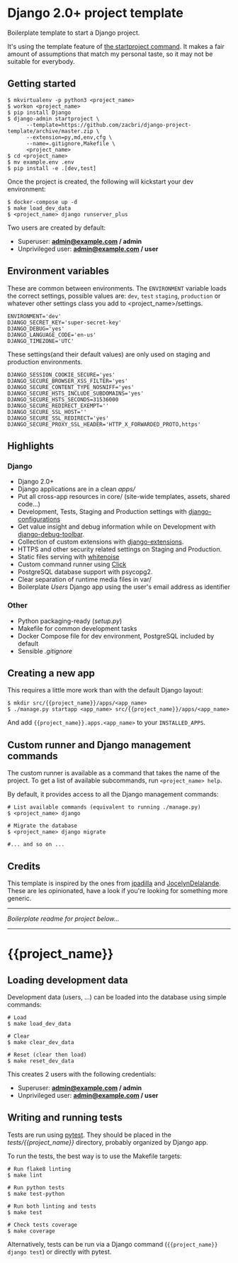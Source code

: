 # Django 2.0+ project template

Boilerplate template to start a Django project.

It's using the template feature of [the startproject command](https://docs.djangoproject.com/en/2.0/ref/django-admin/#startproject).
It makes a fair amount of assumptions that match my personal taste, so it may not be suitable for everybody.


## Getting started

    $ mkvirtualenv -p python3 <project_name>
    $ workon <project_name>
    $ pip install Django
    $ django-admin startproject \
          --template=https://github.com/zacbri/django-project-template/archive/master.zip \
          --extension=py,md,env,cfg \
          --name=.gitignore,Makefile \
          <project_name>
    $ cd <project_name>
    $ mv example.env .env
    $ pip install -e .[dev,test]

Once the project is created, the following will kickstart your dev environment:

    $ docker-compose up -d
    $ make load_dev_data
    $ <project_name> django runserver_plus

Two users are created by default:

- Superuser: **admin@example.com / admin**
- Unprivileged user: **admin@example.com / user**

## Environment variables

These are common between environments. The `ENVIRONMENT` variable loads the correct settings, possible values are: `dev`, `test` `staging`, `production` or whatever other settings class you add to <project_name>/settings.

    ENVIRONMENT='dev'
    DJANGO_SECRET_KEY='super-secret-key'
    DJANGO_DEBUG='yes'
    DJANGO_LANGUAGE_CODE='en-us'
    DJANGO_TIMEZONE='UTC'

These settings(and their default values) are only used on staging and production environments.

    DJANGO_SESSION_COOKIE_SECURE='yes'
    DJANGO_SECURE_BROWSER_XSS_FILTER='yes'
    DJANGO_SECURE_CONTENT_TYPE_NOSNIFF='yes'
    DJANGO_SECURE_HSTS_INCLUDE_SUBDOMAINS='yes'
    DJANGO_SECURE_HSTS_SECONDS=31536000
    DJANGO_SECURE_REDIRECT_EXEMPT=''
    DJANGO_SECURE_SSL_HOST=''
    DJANGO_SECURE_SSL_REDIRECT='yes'
    DJANGO_SECURE_PROXY_SSL_HEADER='HTTP_X_FORWARDED_PROTO,https'

## Highlights

### Django

- Django 2.0+
- Django applications are in a clean *apps/*
- Put all cross-app resources in core/ (site-wide templates, assets, shared code...)
- Development, Tests, Staging and Production settings with [django-configurations](https://django-configurations.readthedocs.org)
- Get value insight and debug information while on Development with [django-debug-toolbar](https://django-debug-toolbar.readthedocs.org).
- Collection of custom extensions with [django-extensions](http://django-extensions.readthedocs.org).
- HTTPS and other security related settings on Staging and Production.
- Static files serving with [whitenoise](http://whitenoise.evans.io/en/stable/django.html)
- Custom command runner using [Click](http://click.pocoo.org)
- PostgreSQL database support with psycopg2.
- Clear separation of runtime media files in var/
- Boilerplate *Users* Django app using the user's email address as identifier

### Other

- Python packaging-ready (*setup.py*)
- Makefile for common development tasks
- Docker Compose file for dev environment, PostgreSQL included by default
- Sensible *.gitignore*

## Creating a new app

This requires a little more work than with the default Django layout:

    $ mkdir src/{{project_name}}/apps/<app_name>
    $ ./manage.py startapp <app_name> src/{{project_name}}/apps/<app_name>

And add `{{project_name}}.apps.<app_name>` to your `INSTALLED_APPS`.

## Custom runner and Django management commands

The custom runner is available as a command that takes the name of the project.
To get a list of available subcommands, run `<project_name> help`.

By default, it provides access to all the Django management commands:

    # List available commands (equivalent to running ./manage.py)
    $ <project_name> django

    # Migrate the database
    $ <project_name> django migrate

    #... and so on ...

## Credits

This template is inspired by the ones from [jpadilla](https://github.com/jpadilla/django-project-template) and [JocelynDelalande](https://github.com/JocelynDelalande/django-project-template).
These are les opinionated, have a look if you're looking for something more generic.

__________
*Boilerplate readme for project below...*
__________

# {{project_name}}

## Loading development data

Development data (users, ...) can be loaded into the database using simple commands:

    # Load
    $ make load_dev_data

    # Clear
    $ make clear_dev_data

    # Reset (clear then load)
    $ make reset_dev_data

This creates 2 users with the following credentials:

- Superuser: **admin@example.com / admin**
- Unprivileged user: **admin@example.com / user**

## Writing and running tests

Tests are run using [pytest](https://docs.pytest.org).
They should be placed in the *tests/{{project_name}}* directory, probably organized by Django app.

To run the tests, the best way is to use the Makefile targets:

    # Run flake8 linting
    $ make lint

    # Run python tests
    $ make test-python

    # Run both linting and tests
    $ make test

    # Check tests coverage
    $ make coverage

Alternatively, tests can be run via a Django command (`{{project_name}} django test`) or directly with pytest.
